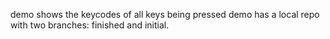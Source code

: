 demo shows the keycodes of all keys being pressed
demo has a local repo with two branches: finished and initial.
